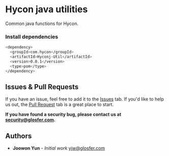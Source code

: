 # Hycon java utilities

Common java functions for Hycon.



### Install dependencies

```bash
<dependency>
  <groupId>com.hycon</groupId>
  <artifactId>Hyconj-Util</artifactId>
  <version>0.0.1</version>
  <type>pom</type>
</dependency>
```


## Issues & Pull Requests

If you have an issue, feel free to add it to the [Issues](https://github.com/Team-Hycon/hyconj-util/issues) tab.
If you'd like to help us out, the [Pull Request](https://github.com/Team-Hycon/hyconj-util/pulls) tab is a great place to start.

**If you have found a security bug, please contact us at [security@glosfer.com](security@glosfer.com).**

## Authors

* **Joowon Yun** - *Initial work* <yjw@glosfer.com>
